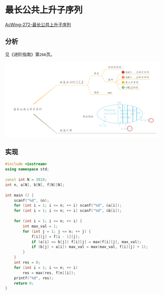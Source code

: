 # 最长公共上升子序列

[AcWing-272-最长公共上升子序列](https://www.acwing.com/problem/content/274/)

## 分析

见《进阶指南》第`266`页。

![](/img/0015.jpg)

## 实现

```cpp
#include <iostream>
using namespace std;

const int N = 3010;
int n, a[N], b[N], f[N][N];

int main () {
    scanf("%d", &n);
    for (int i = 1; i <= n; ++ i) scanf("%d", &a[i]);
    for (int i = 1; i <= n; ++ i) scanf("%d", &b[i]);

    for (int i = 1; i <= n; ++ i) {
        int max_val = 1;
        for (int j = 1; j <= n; ++ j) {
            f[i][j] = f[i - 1][j];
            if (a[i] == b[j]) f[i][j] = max(f[i][j], max_val);
            if (b[j] < a[i]) max_val = max(max_val, f[i][j] + 1);
        }
    }
    int res = 0;
    for (int i = 1; i <= n; ++ i)
        res = max(res, f[n][i]);
    printf("%d", res);
    return 0;
}
```

